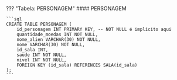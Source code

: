 ??? "Tabela: PERSONAGEM"
    #### PERSONAGEM

    ```sql
    CREATE TABLE PERSONAGEM (
        id_personagem INT PRIMARY KEY, -- NOT NULL é implícito aqui
        quantidade_moedas INT NOT NULL,
        nome_alien VARCHAR(30) NOT NULL,
        nome VARCHAR(30) NOT NULL,
        id_sala INT,
        saude INT NOT NULL,
        nivel INT NOT NULL,
        FOREIGN KEY (id_sala) REFERENCES SALA(id_sala)
    );
    ```

